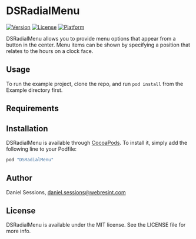# DSRadialMenu

[![Version](https://img.shields.io/cocoapods/v/DSRadialMenu.svg?style=flat)](http://cocoapods.org/pods/DSRadialMenu)
[![License](https://img.shields.io/cocoapods/l/DSRadialMenu.svg?style=flat)](http://cocoapods.org/pods/DSRadialMenu)
[![Platform](https://img.shields.io/cocoapods/p/DSRadialMenu.svg?style=flat)](http://cocoapods.org/pods/DSRadialMenu)

DSRadialMenu allows you to provide menu options that appear from a button in the center. Menu items can be shown by specifying a position that relates to the hours on a clock face.

## Usage

To run the example project, clone the repo, and run `pod install` from the Example directory first.

## Requirements

## Installation

DSRadialMenu is available through [CocoaPods](http://cocoapods.org). To install
it, simply add the following line to your Podfile:

```ruby
pod "DSRadialMenu"
```

## Author

Daniel Sessions, daniel.sessions@webresint.com

## License

DSRadialMenu is available under the MIT license. See the LICENSE file for more info.
